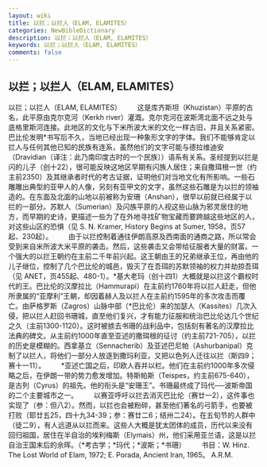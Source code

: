 ```yaml
---
layout: wiki
title: 以拦；以拦人（ELAM, ELAMITES）
categories: NewBibleDictionary
description: 以拦；以拦人（ELAM, ELAMITES）
keywords: 以拦；以拦人（ELAM, ELAMITES）
comments: false
---
```


## 以拦；以拦人（ELAM, ELAMITES）



以拦；以拦人（ELAM, ELAMITES）
　　这是库齐斯坦（Khuzistan）平原的古名，此平原由克尔克河（Kerkh river）灌溉。克尔克河在波斯湾北面不远之处与底格里斯河连接。此地区的文化与下米所波大米的文化一样古旧，并且关系紧密。巴比伦发明*书写后不久，当地已经出现一种象形文字的字体。我们不能够肯定以拦人与任何其他已知的民族有连系，虽然他们的文字可能与德拉维迪安（Dravidian〔译注：此乃南印度古时的一个民族〕）语系有关系。圣经提到以拦是闪的儿子（创十22），很可能反映这地区早期有闪族人居住；来自撒珥根一世（约主前2350）及其继承者时代的考古证据，证明他们对当地文化有所影响。一些石雕雕出典型的亚甲人的人像，另刻有亚甲文的文字，虽然这些石雕是为以拦的领袖造的。在东面及北面的山地以前被称为安珊（Anshan），很早以前就已经属于以拦的一部分。苏默人（Sumerian）及闪族平原的人视这些山脉为邪灵居住的地方，而早期的史诗，更描述一些为了在外地寻找矿物宝藏而要跨越这些地区的人，对这些山区的恐惧（见 S. N. Kramer, History Begins at Sumer, 1958，页57起、230起）。
　　由于以拦控制着通往伊朗高原及西南面的通商之路，所以常会受到来自米所波大米平原的袭击。然后，这些袭击又会带给征服者大量的财富。一个强大的以拦王朝约在主前二千年前兴起。这王朝由王的兄弟继承王位，再由他的儿子继位，控制了几个巴比伦的城邑，毁灭了在吾珥的苏默领袖的权力并劫掠吾珥（见 ANET，页455起、480-1）。*基大老玛（创十四1）大概就是以拦这个霸权时代的王。巴比伦的汉摩拉比（Hammurapi）在主前约1760年将以拦人赶走，但他所隶属的“亚摩利”王朝，却因着赫人及以拦人在主前约1595年的多次攻击而覆亡。由萨格罗斯（Zagros）山脉中部（*巴比伦）来的加瑟人（Kassites）几次入侵，把以拦人赶回书珊城，直至他们复兴，才有能力征服和统治巴比伦达几个世纪之久（主前1300-1120）。这时被掳去书珊的战利品中，包括刻有著名的汉摩拉比法典的碑文。从主前约1000年直至亚述的撒珥根的征讨（约主前721-705），以拦的历史是模糊的。西拿基立（Sennacherib）及亚述巴尼帕（Ashurbanipal）克制了以拦人，将他们一部分人放逐到撒玛利亚，又把以色列人迁往以拦（斯四9；赛十一11）。
　　*亚述亡国之后，印欧人吞并以栏。他们在主前约1000年多次侵略之后，在伊朗一带的势力愈发增加。特斯帕斯（Teispes，约主前675-640），是古列（Cyrus）的祖先。他的衔头是“安珊王”。书珊最终成了玛代──波斯帝国的二个主要城市之一。
　　以赛亚呼吁以拦去消灭巴比伦（赛廿一2），这件事也实现了（参：但八2）。然而，以拦也会被粉碎，甚至他们著名的弓箭手，也要被打败（耶廿五25，四十九34-39；参：赛廿二6；结卅二24）。在五旬节的人群中（徒二9），有人远道从以拦而来。这些人大概是犹太团体的成员，历代以来没有回归祖国，居住在半自治的埃利梅斯（Elymais）州，他们采用亚兰语，这是以拦自治王国末后的余晖。（*考古学；*玛代；*波斯；*书珊）
　　书目：W. Hinz. The Lost World of Elam, 1972; E. Porada,
Ancient Iran, 1965。
A.R.M.




